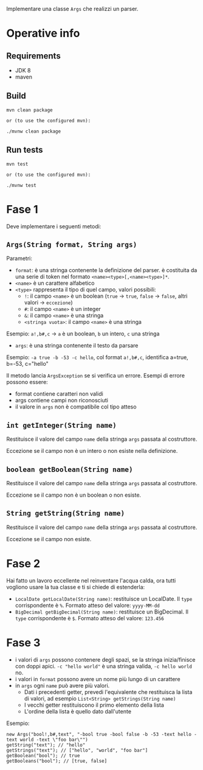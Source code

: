 Implementare una classe `Args` che realizzi un parser.

# Operative info

## Requirements

- JDK 8
- maven

## Build

```
mvn clean package

or (to use the configured mvn):

./mvnw clean package
```

## Run tests

```
mvn test

or (to use the configured mvn):

./mvnw test
```


# Fase 1

Deve implementare i seguenti metodi:

## `Args(String format, String args)`

Parametri:

- `format`: è una stringa contenente la definizione del parser. è costituita da una serie di token nel formato `<name><type>[,<name><type>]*`.
- `<name>` è un carattere alfabetico
- `<type>` rappresenta il tipo di quel campo, valori possibili:
  - `!`: il campo `<name>` è un boolean (`true` &rarr; `true`, `false` &rarr; `false`, altri valori &rarr; `eccezione`)
  - `#`: il campo `<name>` è un integer
  - `&`: il campo `<name>` è una stringa
  - `<stringa vuota>`: il campo `<name>` è una stringa

Esempio: `a!,b#,c` &rarr; `a` è un boolean, `b` un intero, `c` una stringa

- `args`: è una stringa contenente il testo da parsare

Esempio: `-a true -b -53 -c hello`, col format `a!,b#,c`, identifica a=true, b=-53, c="hello"

Il metodo lancia `ArgsException` se si verifica un errore. Esempi di errore possono essere:

- format contiene caratteri non validi
- args contiene campi non riconosciuti
- il valore in `args` non è compatibile col tipo atteso

## `int getInteger(String name)`

Restituisce il valore del campo `name` della stringa `args` passata al costruttore.

Eccezione se il campo non è un intero o non esiste nella definizione.

## `boolean getBoolean(String name)`

Restituisce il valore del campo `name` della stringa `args` passata al costruttore.

Eccezione se il campo non è un boolean o non esiste.

## `String getString(String name)`

Restituisce il valore del campo `name` della stringa `args` passata al costruttore.

Eccezione se il campo non esiste.

# Fase 2

Hai fatto un lavoro eccellente nel reinventare l'acqua calda, ora tutti vogliono usare la tua classe e ti si chiede di estenderla:

- `LocalDate getLocalDate(String name)`: restituisce un LocalDate. Il `type` corrispondente è `%`. Formato atteso del valore: `yyyy-MM-dd`
- `BigDecimal getBigDecimal(String name)`: restituisce un BigDecimal. Il `type` corrispondente è `$`. Formato atteso del valore: `123.456`

# Fase 3

- i valori di `args` possono contenere degli spazi, se la stringa inizia/finisce con doppi apici. `-c "hello world"` è una stringa valida, `-c hello world` no.
- i valori in `format` possono avere un nome più lungo di un carattere
- in `args` ogni `name` può avere più valori.
    - Dati i precedenti getter, prevedi l'equivalente che restituisca la lista di valori, ad esempio `List<String> getStrings(String name)`
    - I vecchi getter restituiscono il primo elemento della lista
    - L'ordine della lista è quello dato dall'utente

Esempio:

```
new Args("bool!,b#,text", "-bool true -bool false -b -53 -text hello -text world -text \"foo bar\"")
getString("text"); // "hello"
getStrings("text"); // ["hello", "world", "foo bar"]
getBoolean("bool"); // true
getBooleans("bool"); // [true, false]
```
